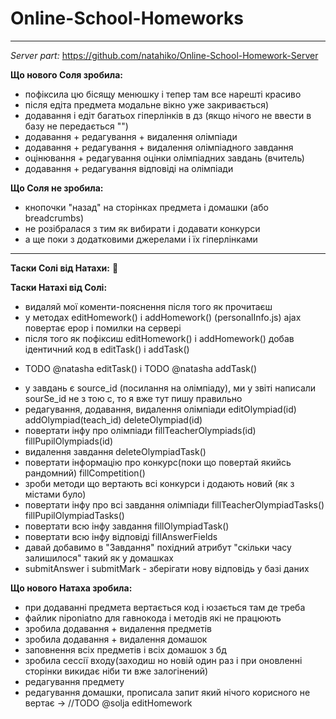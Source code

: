 # Online-School-Homeworks
---
*Server part:* https://github.com/natahiko/Online-School-Homework-Server


**Що нового Соля зробила:**
- пофіксила цю бісящу менюшку і тепер там все нарешті красиво
- після едіта предмета модальне вікно уже закривається)
- додавання і едіт багатьох гіперлінків в дз (якщо нічого не ввести в базу не передається "")
- додавання + редагування + видалення олімпіади
- додавання + редагування + видалення олімпіадного завдання
- оцінювання + редагування оцінки олімпіадних завдань (вчитель)
- додавання + редагування відповіді на олімпіади


**Що Соля не зробила:**
- кнопочки "назад" на сторінках предмета і домашки (або breadcrumbs)
- не розібралася з тим як вибирати і додавати конкурси
- а ще поки з додатковими джерелами і їх гіперлінками

---
**Таски Солі від Натахи:**
🥰

**Таски Натахі від Солі:**
* видаляй мої коменти-пояснення після того як прочитаєш
* у методах editHomework() i addHomework() (personalInfo.js) ajax повертає ерор і помилки на сервері
* після того як пофіксиш editHomework() i addHomework() добав ідентичний код в editTask() i addTask()
 - TODO @natasha editTask()  i TODO @natasha addTask()
* у завдань є source_id (посилання на олімпіаду), ми у звіті написали sourSe_id не з тою с, то я вже тут пишу правильно
* редагування, додавання, видалення олімпіади editOlympiad(id) addOlympiad(teach_id) deleteOlympiad(id)
* повертати інфу про олімпіади fillTeacherOlympiads(id) fillPupilOlympiads(id)
* видалення завдання deleteOlympiadTask()
* повертати інформацію про конкурс(поки що повертай якийсь рандомний) fillCompetition()
* зроби методи що вертають всі конкурси і додають новий (як з містами було)
* повертати інфу про всі завдання олімпіади fillTeacherOlympiadTasks() fillPupilOlympiadTasks()
* повертати всю інфу завдання fillOlympiadTask()
* повертати всю інфу відповіді fillAnswerFields
* давай добавимо в "Завдання" похідний атрибут "скільки часу залишилося" такий як у домашках
* submitAnswer i submitMark - зберігати нову відповідь у базі даних

**Що нового Натаха зробила:**
* при додаванні предмета вертається код і юзається там де треба
* файлик niponiatno для гавнокода і методів які не працюють
* зробила додавання + видалення предметів
* зробила додавання + видалення домашок
* заповнення всіх предметів і всіх домашок з бд
* зробила сессії входу(заходиш но новій один раз і при оновленні сторінки викидає ніби ти вже залогінений)
* редагування предмету
* редагування домашки, прописала запит який нічого корисного не вертає -> //TODO @solja editHomework